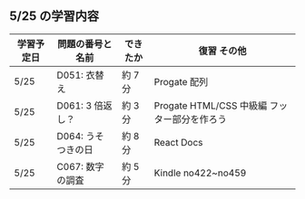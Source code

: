 ## 5/25 の学習内容

| 学習予定日 | 問題の番号と名前   | できたか | 復習 その他                                  |
| ---------- | ------------------ | -------- | -------------------------------------------- |
| 5/25       | D051: 衣替え       | 約 7 分  | Progate 配列                                 |
| 5/25       | D061: 3 倍返し？   | 約 3 分  | Progate HTML/CSS 中級編 フッター部分を作ろう |
| 5/25       | D064: うそつきの日 | 約 8 分  | React Docs                                   |
| 5/25       | C067: 数字の調査   | 約 5 分  | Kindle no422~no459                           |

